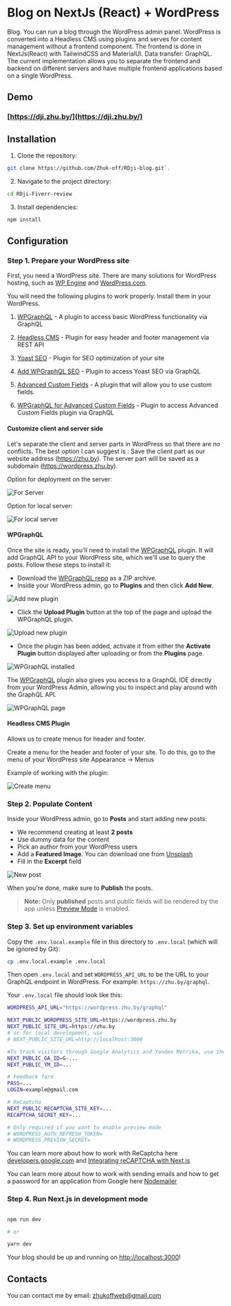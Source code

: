 # Blog on NextJs (React) + WordPress

Blog. You can run a blog through the WordPress admin panel. WordPress is converted into a Headless CMS using plugins and serves for content management without a frontend component.
The frontend is done in NextJs(React) with TailwindCSS and MaterialUI. Data transfer: GraphQL.
The current implementation allows you to separate the frontend and backend on different servers and have multiple frontend applications based on a single WordPress.

## Demo

### [https://dji.zhu.by/](https://dji.zhu.by/)

## Installation

1. Clone the repository:

```bash
git clone https://github.com/Zhuk-off/RDji-blog.git`.
```

2. Navigate to the project directory:

```bash
cd RDji-Fiverr-review
```

3. Install dependencies:

```bash
npm install
```

## Configuration

### Step 1. Prepare your WordPress site

First, you need a WordPress site. There are many solutions for WordPress hosting, such as [WP Engine](https://wpengine.com/) and [WordPress.com](https://wordpress.com/).

You will need the following plugins to work properly.
Install them in your WordPress.

1. [WPGraphQL](https://ru.wordpress.org/plugins/wp-graphql/) - A plugin to access basic WordPress functionality via GraphQL

2. [Headless CMS](https://codeytek.com/headless-cms-wordpress-plugin/) - Plugin for easy header and footer management via REST API

3. [Yoast SEO](https://ru.wordpress.org/plugins/wordpress-seo/) - Plugin for SEO optimization of your site

4. [Add WPGraphQL SEO](https://ru.wordpress.org/plugins/add-wpgraphql-seo/) - Plugin to access Yoast SEO via GraphQL

5. [Advanced Custom Fields](https://ru.wordpress.org/plugins/advanced-custom-fields/) - A plugin that will allow you to use custom fields.

6. [WPGraphQL for Advanced Custom Fields](https://www.wpgraphql.com/acf) - Plugin to access Advanced Custom Fields plugin via GraphQL

#### Customize client and server side

Let's separate the client and server parts in WordPress so that there are no conflicts.
The best option I can suggest is :
Save the client part as our website address (https://zhu.by).
The server part will be saved as a subdomain (https://wordpress.zhu.by).

Option for deployment on the server:

![For Server](./docs/for-server-deployment.jpg)

Option for local server:

![For local server](./docs/for-local-deployment.jpg)

#### WPGraphQL

Once the site is ready, you'll need to install the [WPGraphQL](https://www.wpgraphql.com/) plugin. It will add GraphQL API to your WordPress site, which we'll use to query the posts. Follow these steps to install it:

- Download the [WPGraphQL repo](https://github.com/wp-graphql/wp-graphql) as a ZIP archive.
- Inside your WordPress admin, go to **Plugins** and then click **Add New**.

![Add new plugin](./docs/plugins-add-new.png)

- Click the **Upload Plugin** button at the top of the page and upload the WPGraphQL plugin.

![Upload new plugin](./docs/plugins-upload-new.png)

- Once the plugin has been added, activate it from either the **Activate Plugin** button displayed after uploading or from the **Plugins** page.

![WPGraphQL installed](./docs/plugin-installed.png)

The [WPGraphQL](https://www.wpgraphql.com/) plugin also gives you access to a GraphQL IDE directly from your WordPress Admin, allowing you to inspect and play around with the GraphQL API.

![WPGraphQL page](./docs/wp-graphiql.png)

#### Headless CMS Plugin

Allows us to create menus for header and footer.

Create a menu for the header and footer of your site. To do this, go to the menu of your WordPress site Appearance -> Menus

Example of working with the plugin:

![Create menu](./docs/ceate-menu.png)

### Step 2. Populate Content

Inside your WordPress admin, go to **Posts** and start adding new posts:

- We recommend creating at least **2 posts**
- Use dummy data for the content
- Pick an author from your WordPress users
- Add a **Featured Image**. You can download one from [Unsplash](https://unsplash.com/)
- Fill in the **Excerpt** field

![New post](./docs/new-post.png)

When you're done, make sure to **Publish** the posts.

> **Note:** Only **published** posts and public fields will be rendered by the app unless [Preview Mode](https://nextjs.org/docs/advanced-features/preview-mode) is enabled.


### Step 3. Set up environment variables

Copy the `.env.local.example` file in this directory to `.env.local` (which will be ignored by Git):

```bash
cp .env.local.example .env.local
```

Then open `.env.local` and set `WORDPRESS_API_URL` to be the URL to your GraphQL endpoint in WordPress. For example: `https://zhu.by/graphql`.

Your `.env.local` file should look like this:

```bash
WORDPRESS_API_URL="https://wordpress.zhu.by/graphql"

NEXT_PUBLIC_WORDPRESS_SITE_URL=https://wordpress.zhu.by
NEXT_PUBLIC_SITE_URL=https://zhu.by
# or for local development, use
# NEXT_PUBLIC_SITE_URL=http://localhost:3000

#To track visitors through Google Analytics and Yandex Metrika, use the IDs you have received in your Google and Yandex user account
NEXT_PUBLIC_GA_ID=G-...
NEXT_PUBLIC_YM_ID=...

# Feedback form
PASS=...
LOGIN=example@gmail.com

# ReCaptcha
NEXT_PUBLIC_RECAPTCHA_SITE_KEY=...
RECAPTCHA_SECRET_KEY=...

# Only required if you want to enable preview mode
# WORDPRESS_AUTH_REFRESH_TOKEN=
# WORDPRESS_PREVIEW_SECRET=
```
You can learn more about how to work with ReCaptcha here [developers.google.com](https://developers.google.com/recaptcha?hl=ru) and [Integrating reCAPTCHA with Next.js](https://prateeksurana.me/blog/integrating-recaptcha-with-next/)

You can learn more about how to work with sending emails and how to get a password for an application from Google here [Nodemailer](https://nodemailer.com/about/)


### Step 4. Run Next.js in development mode

```bash

npm run dev

# or

yarn dev
```

Your blog should be up and running on [http://localhost:3000](http://localhost:3000)!

## Contacts

You can contact me by email: zhukoffweb@gmail.com
